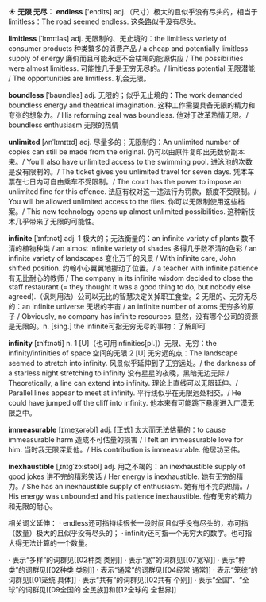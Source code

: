 ☀ <span class="category">**无限 无尽：**</span>
<span class="vocabulary">**endless**</span> ['endlɪs] 
<span class="definition">adj.（尺寸）极大的且似乎没有尽头的，相当于limitless：</span>The road seemed endless. 这条路似乎没有尽头。
           
<span class="vocabulary">**limitless**</span> [ˈlɪmɪtləs]
<span class="definition">adj. 无限制的、无止境的：</span>the limitless variety of consumer products 种类繁多的消费产品 / a cheap and potentially limitless supply of energy 廉价而且可能永远不会枯竭的能源供应 / The possibilities were almost limitless. 可能性几乎是无穷无尽的。/ limitless potential 无限潜能 / The opportunities are limitless. 机会无限。           

<span class="vocabulary">**boundless**</span> [ˈbaʊndləs]
<span class="definition">adj. 无限的；似乎无止境的：</span>The work demanded boundless energy and theatrical imagination. 这种工作需要具备无限的精力和夸张的想象力。/ His reforming zeal was boundless. 他对于改革热情无限。/ boundless enthusiasm 无限的热情

<span class="vocabulary">**unlimited**</span> [ʌnˈlɪmɪtɪd]
<span class="definition">adj. 尽量多的；无限制的：</span>An unlimited number of copies can still be made from the original. 仍可以由原件复印出无数份副本来。/ You'll also have unlimited access to the swimming pool. 进泳池的次数是没有限制的。/ The ticket gives you unlimited travel for seven days. 凭本车票在七日内可自由乘车不受限制。/ The court has the power to impose an unlimited fine for this offence. 法庭有权对这一违法行为罚款，额度不受限制。/ You will be allowed unlimited access to the files. 你可以无限制使用这些档案。/ This new technology opens up almost unlimited possibilities. 这种新技术几乎带来了无限的可能性。           
           
<span class="vocabulary">**infinite**</span> [ˈɪnfɪnət]
<span class="definition">adj. 1 极大的；无法衡量的：</span>an infinite variety of plants 数不清的植物种类 / an almost infinite variety of shades 多得几乎数不清的色彩 / an infinite variety of landscapes 变化万千的风景 / With infinite care, John shifted position. 约翰小心翼翼地挪动了位置。/ a teacher with infinite patience 有无比耐心的教师 / The company in its infinite wisdom decided to close the staff restaurant (= they thought it was a good thing to do, but nobody else agreed).（讽刺用法）公司以无比的智慧决定关掉职工食堂。<span class="definition">2 无限的、无穷无尽的：</span>an infinite universe 无垠的宇宙 / an infinite number of atoms 无穷多的原子 / Obviously, no company has infinite resources. 显然，没有哪个公司的资源是无限的。<span class="definition">n. [sing.] the infinite可指无穷无尽的事物：</span>了解即可
           
<span class="vocabulary">**infinity**</span> [ɪnˈfɪnəti]
<span class="definition">n. 1 [U]（也可用infinities[pl.]）无限、无穷：</span>the infinity/infinities of space 空间的无限 <span class="definition">2 [U] 无穷远的点：</span>The landscape seemed to stretch into infinity. 风景似乎延伸到了无穷远处。/ the darkness of a starless night stretching to infinity 没有星星的夜晚，黑暗无边无际 / Theoretically, a line can extend into infinity. 理论上直线可以无限延伸。/ Parallel lines appear to meet at infinity. 平行线似乎在无限远处相交。/ He could have jumped off the cliff into infinity. 他本来有可能跳下悬崖进入广漠无限之中。

<span class="vocabulary">**immeasurable**</span> [ɪˈmeʒərəbl]
<span class="definition">adj. [正式] 太大而无法估量的：</span>to cause immeasurable harm 造成不可估量的损害 / I felt an immeasurable love for him. 当时我无限深爱他。/ His contribution is immeasurable. 他居功至伟。
                      
<span class="vocabulary">**inexhaustible**</span> [ˌɪnɪgˈzɔ:stəbl]
<span class="definition">adj. 用之不竭的：</span>an inexhaustible supply of good jokes 讲不完的精彩笑话 / Her energy is inexhaustible. 她有无穷的精力。/ She has an inexhaustible supply of enthusiasm. 她有用不完的热情。/ His energy was unbounded and his patience inexhaustible. 他有无穷的精力和无限的耐心。

相关词义延伸：
· endless还可指持续很长一段时间且似乎没有尽头的，亦可指（数量）极大的且似乎没有尽头的；
· infinity还可指一个无穷大的数字。也可指大得无法计算的一个数量。

· 表示“多样”的词群见[[02种类 类别]]
· 表示“宽”的词群见[[07宽窄]]
· 表示“种类”的词群见[[02种类 类别]]
· 表示“通常”的词群见[[04经常 通常]]
· 表示“笼统”的词群见[[01笼统 具体]]
· 表示“共有”的词群见[[02共有 个别]]
· 表示“全国”、“全球”的词群见[[09全国的 全民族]]和[[12全球的 全世界]]

